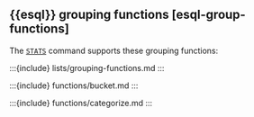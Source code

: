 ## {{esql}} grouping functions [esql-group-functions]


The [`STATS`](/reference/query-languages/esql/esql-commands.md#esql-stats-by) command supports these grouping functions:

:::{include} lists/grouping-functions.md
:::


:::{include} functions/bucket.md
:::

:::{include} functions/categorize.md
:::

